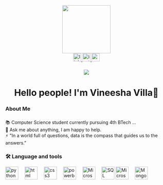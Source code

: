 <div align="center">
    <img height="150" src="https://media3.giphy.com/media/2IudUHdI075HL02Pkk/giphy.gif?cid=ecf05e47lmj5yqhu3s1801il8nkhdqp5sdvcaeft1i4mypz2&ep=v1_gifs_search&rid=giphy.gif&ct=g"  />
    
  </div>
  
  
  <div align="center">
    <a href="http://www.linkedin.com/in/vineesha-villa-14aab2238" target="_blank">
      <img src="https://img.shields.io/static/v1?message=LinkedIn&logo=linkedin&label=&color=0077B5&logoColor=white&labelColor=&style=for-the-badge" height="25" alt="linkedin logo"  />
    </a>
    <a href="https://instagram.com/vineesha_villa?utm_source=qr&igshid=MzNlNGNkZWQ4Mg==" target="_blank">
      <img src="https://img.shields.io/static/v1?message=Instagram&logo=instagram&label=&color=E4405F&logoColor=white&labelColor=&style=for-the-badge" height="25" alt="instagram logo"  />
    </a>
    <a href="mailto:vineeshavilla01@gmail.com" target="_blank">
      <img src="https://img.shields.io/static/v1?message=Gmail&logo=gmail&label=&color=D14836&logoColor=white&labelColor=&style=for-the-badge" height="25" alt="gmail logo"  />
    </a>
</div>

###

<div align="center">
  <img src="https://visitor-badge.laobi.icu/badge?page_id=Vineeshavilla.Vineeshavilla&"  />
</div>

###

<h1 align="center">Hello people! I'm Vineesha Villa👋</h1>

###

<h3 align="left">About Me</h3>

###
<p align="left"> 📚 Computer Science student currently pursuing 4th BTech  ...</br>💬 Ask me about anything, I am happy to help.<br> ⚡ "In a world full of questions, data is the compass that guides us to the answers."</p>



<h3 align="left">🛠 Language and tools</h3>
<div align="left">
    <img src="https://cdn.jsdelivr.net/gh/devicons/devicon/icons/python/python-original.svg" height="40" alt="python logo"  />
    <img width="12" />
    <img src="https://cdn.jsdelivr.net/gh/devicons/devicon/icons/html5/html5-original.svg" height="40" alt="html logo"  />
    <img width="12" />
    <img src="https://cdn.jsdelivr.net/gh/devicons/devicon/icons/css3/css3-original.svg" height="40" alt="css3 logo"  />
    <img width="12" />
    <img src="https://logohistory.net/wp-content/uploads/2023/05/Power-BI-Symbol.png" height="40" alt="powerbi logo"  />
    <img width="12" />
    <img src="https://download.logo.wine/logo/Microsoft_Excel/Microsoft_Excel-Logo.wine.png" height="40" alt="Microsoft_Excel logo"  />
    <img width="12" />
    <img src="https://upload.wikimedia.org/wikipedia/commons/8/87/Sql_data_base_with_logo.png" height="40" alt="SQL logo"  />
    <img src="https://upload.wikimedia.org/wikipedia/commons/thumb/f/fd/Microsoft_Office_Word_%282019%E2%80%93present%29.svg/1101px-Microsoft_Office_Word_%282019%E2%80%93present%29.svg.png" height="40" alt="Microsoft Word"  />
    <img width="12" />
    <img src="https://w7.pngwing.com/pngs/956/695/png-transparent-mongodb-original-wordmark-logo-icon-thumbnail.png" height="40" alt="MongoDB"  />
    <img width="12" />
    </div>

  

